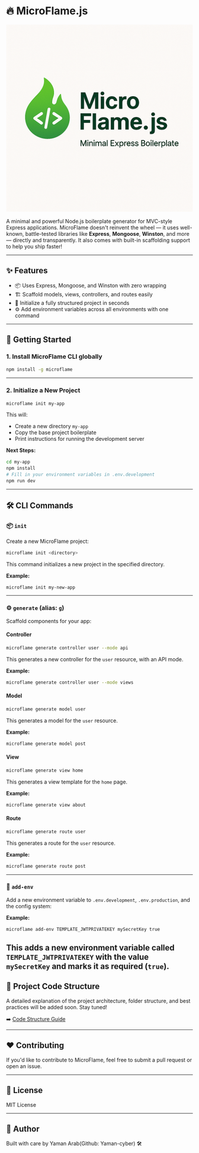 # 🔥 MicroFlame.js

![MicroFlame Logo](./assets/logo.png)

A minimal and powerful Node.js boilerplate generator for MVC-style Express applications. MicroFlame doesn't reinvent the wheel — it uses well-known, battle-tested libraries like **Express**, **Mongoose**, **Winston**, and more — directly and transparently. It also comes with built-in scaffolding support to help you ship faster!

---

## ✨ Features

- 📦 Uses Express, Mongoose, and Winston with zero wrapping
- 🏗️ Scaffold models, views, controllers, and routes easily
- 🚀 Initialize a fully structured project in seconds
- ⚙️ Add environment variables across all environments with one command

---

## 🚀 Getting Started

### 1. Install MicroFlame CLI globally

```bash
npm install -g microflame
```

---

### 2. Initialize a New Project

```bash
microflame init my-app
```

This will:

- Create a new directory `my-app`
- Copy the base project boilerplate
- Print instructions for running the development server

**Next Steps:**

```bash
cd my-app
npm install
# Fill in your environment variables in .env.development
npm run dev
```

---

## 🛠️ CLI Commands

### 📦 `init`

Create a new MicroFlame project:

```bash
microflame init <directory>
```

This command initializes a new project in the specified directory.

**Example:**

```bash
microflame init my-new-app
```

---

### ⚙️ `generate` (alias: `g`)

Scaffold components for your app:

#### Controller

```bash
microflame generate controller user --mode api
```

This generates a new controller for the `user` resource, with an API mode.

**Example:**

```bash
microflame generate controller user --mode views
```

#### Model

```bash
microflame generate model user
```

This generates a model for the `user` resource.

**Example:**

```bash
microflame generate model post
```

#### View

```bash
microflame generate view home
```

This generates a view template for the `home` page.

**Example:**

```bash
microflame generate view about
```

#### Route

```bash
microflame generate route user
```

This generates a route for the `user` resource.

**Example:**

```bash
microflame generate route post
```

---

### 🔐 `add-env`

Add a new environment variable to `.env.development`, `.env.production`, and the config system:

**Example:**

```bash
microflame add-env TEMPLATE_JWTPRIVATEKEY mySecretKey true
```

## This adds a new environment variable called `TEMPLATE_JWTPRIVATEKEY` with the value `mySecretKey` and marks it as required (`true`).

## 📁 Project Code Structure

A detailed explanation of the project architecture, folder structure, and best practices will be added soon. Stay tuned!

➡️ [Code Structure Guide](./docs/code-structure.md)

---

## ❤️ Contributing

If you'd like to contribute to MicroFlame, feel free to submit a pull request or open an issue.

---

## 📃 License

MIT License

---

## 🧯 Author

Built with care by Yaman Arab(Github: Yaman-cyber) 🛠️
